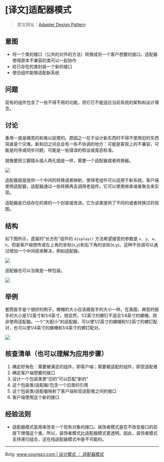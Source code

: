 # [译文]适配器模式

> 原文网址：[Adapter Design Pattern](https://sourcemaking.com/design_patterns/adapter)

## 意图
- 将一个类的接口（公共的对外的方法）转换成另一个客户想要的接口。适配器使得原本不兼容的类可以一起协作
- 给已存在的类封装一个新的接口
- 使旧组件能够适配新系统

## 问题
现有的组件包含了一些不得不用的功能，但它已不能适应当前系统的架构和设计理念。

## 讨论
重用一直是痛苦的和难以捉摸的。原因之一在于设计新东西时不得不使用旧的东西简直是个灾难。新和旧之间总会有一些不协调的地方：可能是客观上的不兼容，可能是时序或同步问题，可能是一些错误的假设或竟态标准。

就像要把三脚插头插入两孔插座一样，需要一个适配器或者转换器。

![](https://sourcemaking.com/files/v2/content/patterns/Adapter_realexample.png)

适配器就是提供一个中间的转换或者映射，使得老组件可以适用于新系统。客户端使用适配器，适配器通过一些转换再去调用老组件。它可以使用继承或者聚合来实现。

适配器是已经存在的类的一个封装或改进。它为该类提供了不同的或者转换过的视图。

## 结构
如下图所示，遗留的“长方形”组件的 `display()` 方法希望接受的参数是 `x, y, w, h`。但是客户端想传递左上角的坐标(x,y)和右下角的坐标(x,y)。这种不协调可以通过增加一个中间层来解决，例如适配器。

![](https://sourcemaking.com/files/v2/content/patterns/Adapter_1.png)

适配器也可以当做是一种包装。

![](https://sourcemaking.com/files/v2/content/patterns/Adapter.png)

## 举例
套筒扳手是个很好的例子。螺帽的大小应该跟扳手的大小一样。在美国，典型的扳手的大小是1/2英寸和1/4英寸。很显然，1/2英寸的螺钉不适合1/4英寸的螺帽，除非使用适配器。一个“大配小”的适配器，可以使1/2英寸的螺帽和1/2英寸的螺钉配对，也可以使1/4英寸的螺帽和1/4英寸的螺钉配对。

![](https://sourcemaking.com/files/v2/content/patterns/Adapter_example1.png)

## 核查清单（也可以理解为应用步骤）
1. 确定好角色：需要被满足的组件，即客户端；需要被适配的组件，即受适配者
2. 确定客户端想要的接口
3. 设计一个包装类使“旧的”可以匹配“新的”
4. 这个包装类/适配器/包含一个旧类的引用
5. 这个包装类/适配器映射了客户端和受适配者之间的接口
6. 客户端使用这个新的接口

## 经验法则
- 适配器模式是用来改变一个现有对象的接口。装饰者模式是在不改变接口的前提下增强这个类。所以，装饰者模式比适配器模式更透明。因此，装饰者模式支持递归组合，这在纯适配器模式中是不可能的。



- - -

Bolg: [www.youngzy.com | 设计模式 ｜ 适配器模式](http://www.youngzy.com/blog/2021/06/adapter/)
